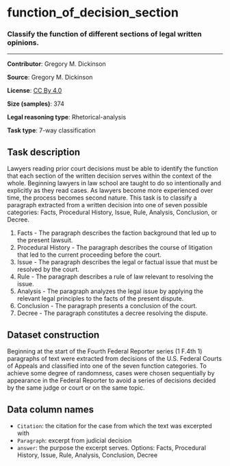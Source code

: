 # function_of_decision_section 

### Classify the function of different sections of legal written opinions.
---

**Contributor**: Gregory M. Dickinson

**Source**: Gregory M. Dickinson

**License**: [CC By 4.0](https://creativecommons.org/licenses/by/4.0/)

**Size (samples)**: 374

**Legal reasoning type**: Rhetorical-analysis

**Task type**: 7-way classification

## Task description

Lawyers reading prior court decisions must be able to identify the function that each section of the written decision serves within the context of the whole. Beginning lawyers in law school are taught to do so intentionally and explicitly as they read cases. As lawyers become more experienced over time, the process becomes second nature. This task is to classify a paragraph extracted from a written decision into one of seven possible categories: Facts, Procedural History, Issue, Rule, Analysis, Conclusion, or Decree.

1. Facts - The paragraph describes the faction background that led up to the present lawsuit.
2. Procedural History - The paragraph describes the course of litigation that led to the current proceeding before the court.
3. Issue - The paragraph describes the legal or factual issue that must be resolved by the court.
4. Rule - The paragraph describes a rule of law relevant to resolving the issue.
5. Analysis - The paragraph analyzes the legal issue by applying the relevant legal principles to the facts of the present dispute.
6. Conclusion - The paragraph presents a conclusion of the court.
7. Decree - The paragraph constitutes a decree resolving the dispute.

## Dataset construction

Beginning at the start of the Fourth Federal Reporter series (1 F.4th 1) paragraphs of text were extracted from decisions of the U.S. Federal Courts of Appeals and classified into one of the seven function categories. To achieve some degree of randomness, cases were chosen sequentially by appearance in the Federal Reporter to avoid a series of decisions decided by the same judge or court or on the same topic.


## Data column names

- `Citation`: the citation for the case from which the text was excerpted with
- `Paragraph`: excerpt from judicial decision
- `answer`: the purpose the excerpt serves. Options: Facts, Procedural History, Issue, Rule, Analysis, Conclusion, Decree